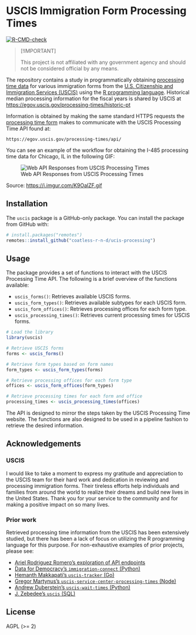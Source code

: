 
<!-- README.md is generated from README.Rmd. Please edit that file -->

# USCIS Immigration Form Processing Times

<!-- badges: start -->

[![R-CMD-check](https://github.com/coatless-r-n-d/uscis-processing/actions/workflows/R-CMD-check.yaml/badge.svg)](https://github.com/coatless-r-n-d/uscis-processing/actions/workflows/R-CMD-check.yaml)
<!-- badges: end -->

> \[!IMPORTANT\]
>
> This project is not affiliated with any government agency and should
> not be considered official by any means.

The repository contains a study in programmatically obtaining
[processing time data](https://egov.uscis.gov/processing-times/) for
various immigration forms from the [U.S. Citizenship and Immigration
Services (USCIS)](https://www.uscis.gov/) using the [R programming
language](https://www.r-project.org/). Historical median processing
information for the fiscal years is shared by USCIS at
<https://egov.uscis.gov/processing-times/historic-pt>

Information is obtained by making the same standard HTTPS requests the
[processing time form](https://egov.uscis.gov/processing-times/) makes
to communicate with the USCIS Processing Time API found at:

    https://egov.uscis.gov/processing-times/api/

You can see an example of the workflow for obtaining the I-485
processing time data for Chicago, IL in the following GIF:

<figure>
<img src="https://i.imgur.com/K9OalZF.gif"
alt="Web API Responses from USCIS Processing Times" />
<figcaption aria-hidden="true">Web API Responses from USCIS Processing
Times</figcaption>
</figure>

Source: <https://i.imgur.com/K9OalZF.gif>

## Installation

The `uscis` package is a GitHub-only package. You can install the
package from GitHub with:

``` r
# install.packages("remotes")
remotes::install_github("coatless-r-n-d/ucis-processing")
```

## Usage

The package provides a set of functions to interact with the USCIS
Processing Time API. The following is a brief overview of the functions
available:

- `uscis_forms()`: Retrieves available USCIS forms.
- `uscis_form_types()`: Retrieves available subtypes for each USCIS
  form.
- `uscis_form_offices()`: Retrieves processing offices for each form
  type.
- `uscis_processing_times()`: Retrieves current processing times for
  USCIS forms.

``` r
# Load the library
library(uscis)

# Retrieve USCIS forms
forms <- uscis_forms()

# Retrieve form types based on form names
form_types <- uscis_form_types(forms)

# Retrieve processing offices for each form type
offices <- uscis_form_offices(form_types)

# Retrieve processing times for each form and office
processing_times <- uscis_processing_times(offices)
```

The API is designed to mirror the steps taken by the USCIS Processing
Time website. The functions are also designed to be used in a pipeline
fashion to retrieve the desired information.

## Acknowledgements

### USCIS

I would like to take a moment to express my gratitude and appreciation
to the USCIS team for their hard work and dedication in reviewing and
processing immigration forms. Their tireless efforts help individuals
and families from around the world to realize their dreams and build new
lives in the United States. Thank you for your service to the community
and for making a positive impact on so many lives.

### Prior work

Retrieved processing time information from the USCIS has been
extensively studied, but there has been a lack of focus on utilizing the
R programming language for this purpose. For non-exhaustive examples of
prior projects, please see:

- [Ariel Rodriguez Romero’s exploration of API
  endpoints](https://github.com/arielsvn/arielsvn.github.io/issues/3)
- [Data for Democracy’s `immigration-connect`
  (Python)](https://github.com/Data4Democracy/immigration-connect/tree/master/uscis-processing-time)
- [Hemanth Makkapati’s `uscis-tracker`
  (Go)](https://github.com/hmakkapati/uscis-tracker)
- [Gregor Martynus’s `uscis-service-center-processing-times`
  (Node)](https://github.com/gr2m/uscis-service-center-processing-times)
- [Andrew Duberstein’s `uscis-wait-times`
  (Python)](https://github.com/ajduberstein/uscis-wait-times)
- [J. Zebedee’s `uscis` (SQL)](https://github.com/jzebedee/uscis)

## License

AGPL (\>= 2)
